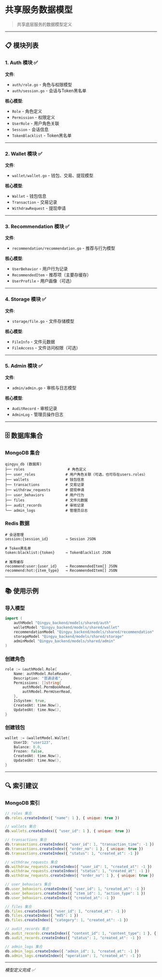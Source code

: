 # 共享服务数据模型

> 共享底层服务的数据模型定义

---

## 📋 模块列表

### 1. Auth 模块 ✅

**文件**:
- `auth/role.go` - 角色与权限模型
- `auth/session.go` - 会话与Token黑名单

**核心模型**:
- `Role` - 角色定义
- `Permission` - 权限定义
- `UserRole` - 用户角色关联
- `Session` - 会话信息
- `TokenBlacklist` - Token黑名单

---

### 2. Wallet 模块 ✅

**文件**:
- `wallet/wallet.go` - 钱包、交易、提现模型

**核心模型**:
- `Wallet` - 钱包信息
- `Transaction` - 交易记录
- `WithdrawRequest` - 提现申请

---

### 3. Recommendation 模块 ✅

**文件**:
- `recommendation/recommendation.go` - 推荐与行为模型

**核心模型**:
- `UserBehavior` - 用户行为记录
- `RecommendedItem` - 推荐项（主要存缓存）
- `UserProfile` - 用户画像（可选）

---

### 4. Storage 模块 ✅

**文件**:
- `storage/file.go` - 文件存储模型

**核心模型**:
- `FileInfo` - 文件元数据
- `FileAccess` - 文件访问权限（可选）

---

### 5. Admin 模块 ✅

**文件**:
- `admin/admin.go` - 审核与日志模型

**核心模型**:
- `AuditRecord` - 审核记录
- `AdminLog` - 管理员操作日志

---

## 🗄️ 数据库集合

### MongoDB 集合

```
qingyu_db (数据库)
├── roles                    # 角色定义
├── user_roles              # 用户角色关联（可选，也可存在users.roles）
├── wallets                 # 钱包信息
├── transactions            # 交易记录
├── withdraw_requests       # 提现申请
├── user_behaviors          # 用户行为
├── files                   # 文件元数据
├── audit_records           # 审核记录
└── admin_logs              # 管理员日志
```

### Redis 数据

```
# 会话管理
session:{session_id}        → Session JSON

# Token黑名单
token:blacklist:{token}     → TokenBlacklist JSON

# 推荐缓存
recommend:user:{user_id}    → RecommendedItem[] JSON
recommend:hot:{item_type}   → RecommendedItem[] JSON
```

---

## 📚 使用示例

### 导入模型

```go
import (
    authModel "Qingyu_backend/models/shared/auth"
    walletModel "Qingyu_backend/models/shared/wallet"
    recommendationModel "Qingyu_backend/models/shared/recommendation"
    storageModel "Qingyu_backend/models/shared/storage"
    adminModel "Qingyu_backend/models/shared/admin"
)
```

### 创建角色

```go
role := &authModel.Role{
    Name: authModel.RoleReader,
    Description: "普通读者",
    Permissions: []string{
        authModel.PermBookRead,
        authModel.PermUserRead,
    },
    IsSystem: true,
    CreatedAt: time.Now(),
    UpdatedAt: time.Now(),
}
```

### 创建钱包

```go
wallet := &walletModel.Wallet{
    UserID: "user123",
    Balance: 0.0,
    Frozen: false,
    CreatedAt: time.Now(),
    UpdatedAt: time.Now(),
}
```

---

## 🔍 索引建议

### MongoDB 索引

```javascript
// roles 集合
db.roles.createIndex({ "name": 1 }, { unique: true })

// wallets 集合
db.wallets.createIndex({ "user_id": 1 }, { unique: true })

// transactions 集合
db.transactions.createIndex({ "user_id": 1, "transaction_time": -1 })
db.transactions.createIndex({ "order_no": 1 }, { unique: true })
db.transactions.createIndex({ "status": 1, "created_at": -1 })

// withdraw_requests 集合
db.withdraw_requests.createIndex({ "user_id": 1, "created_at": -1 })
db.withdraw_requests.createIndex({ "status": 1, "created_at": -1 })
db.withdraw_requests.createIndex({ "order_no": 1 }, { unique: true })

// user_behaviors 集合
db.user_behaviors.createIndex({ "user_id": 1, "created_at": -1 })
db.user_behaviors.createIndex({ "item_id": 1, "action_type": 1 })
db.user_behaviors.createIndex({ "created_at": -1 })

// files 集合
db.files.createIndex({ "user_id": 1, "created_at": -1 })
db.files.createIndex({ "md5": 1 })
db.files.createIndex({ "category": 1, "created_at": -1 })

// audit_records 集合
db.audit_records.createIndex({ "content_id": 1, "content_type": 1 }, { unique: true })
db.audit_records.createIndex({ "status": 1, "created_at": -1 })

// admin_logs 集合
db.admin_logs.createIndex({ "admin_id": 1, "created_at": -1 })
db.admin_logs.createIndex({ "operation": 1, "created_at": -1 })
```

---

*模型定义完成 ✅*
